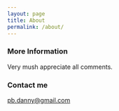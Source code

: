 ```yaml
---
layout: page
title: About
permalink: /about/
---
```


### More Information

Very mush appreciate all comments.

### Contact me

[pb.danny@gmail.com](mailto:pb.dany@gmail.com)
